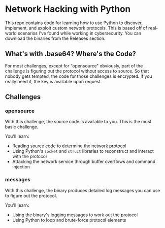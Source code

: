 # Network Hacking with Python

This repo contains code for learning how to use Python to discover, implement, and exploit custom network protocols. This is based off of real-world scenarios I've found while working in cybersecurity. You can download the binaries from the Releases section.

## What's with .base64? Where's the Code?

For most challenges, except for "opensource" obviously, part of the challenge is figuring out the protocol without access to source. So that nobody gets tempted, the code for those challenges is encrypted. If you really need it, the key is available upon request.

## Challenges

### opensource

With this challenge, the source code is available to you. This is the most basic challenge.

You'll learn:

* Reading source code to determine the network protocol
* Using Python's `socket` and `struct` libraries to reconstruct and interact with the protocol
* Attacking the network service through buffer overflows and command injection

### messages

With this challenge, the binary produces detailed log messages you can use to figure out the protocol. 

You'll learn:

* Using the binary's logging messages to work out the protocol
* Using Python to loop and brute-force protocol elements 


